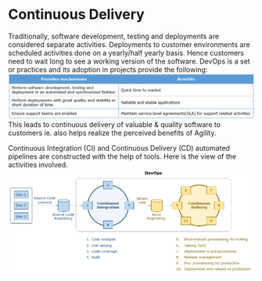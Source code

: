 # Continuous Delivery
Traditionally, software development, testing and deployments are considered separate activities. Deployments to customer environments are scheduled activities done on a yearly/half yearly basis. Hence customers need to wait long to see a working version of the software. DevOps is a set or practices and its adoption in projects provide the following:
![Continuous Delivery](https://github.com/ThomasSojan/devopsTechnologyConcepts/blob/main/DevOps%20Professional/DevOps%20CICD/1.Technical%20Practices/Devopsmechanisms.png)
This leads to continuous delivery of valuable & quality software to customers ie. also helps realize the perceived benefits of Agility.

Continuous Integration (CI) and Continuous Delivery (CD) automated pipelines are constructed with the help of tools. Here is the view of the activities involved. 
![CICD](https://github.com/ThomasSojan/devopsTechnologyConcepts/blob/main/DevOps%20Professional/DevOps%20CICD/1.Technical%20Practices/CD.png)
